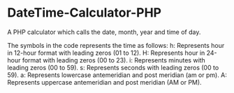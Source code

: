 # DateTime-Calculator-PHP
A PHP calculator which calls the date, month, year and time of day. 

The symbols in the code represents the time as follows:
h: Represents hour in 12-hour format with leading zeros (01 to 12).
H: Represents hour in 24-hour format with leading zeros (00 to 23).
i: Represents minutes with leading zeros (00 to 59).
s: Represents seconds with leading zeros (00 to 59).
a: Represents lowercase antemeridian and post meridian (am or pm).
A: Represents uppercase antemeridian and post meridian (AM or PM).
